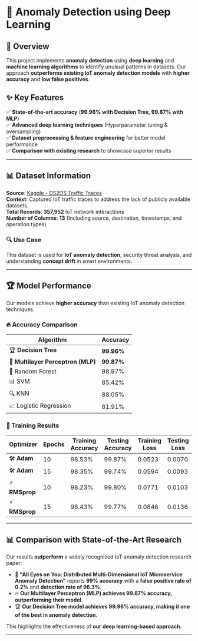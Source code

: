 # 🚀 Anomaly Detection using Deep Learning  

## 📌 Overview  
This project implements **anomaly detection** using **deep learning** and **machine learning algorithms** to identify unusual patterns in datasets. Our approach **outperforms existing IoT anomaly detection models** with **higher accuracy** and **low false positives**.  

## ✨ Key Features  
✅ **State-of-the-art accuracy** (**99.96% with Decision Tree, 99.87% with MLP**)  
✅ **Advanced deep learning techniques** (Hyperparameter tuning & oversampling)  
✅ **Dataset preprocessing & feature engineering** for better model performance  
✅ **Comparison with existing research** to showcase superior results  

---

## 📊 Dataset Information  
**Source**: [Kaggle - DS2OS Traffic Traces](https://www.kaggle.com/datasets/francoisxa/ds2ostraffictraces)  
**Context**: Captured IoT traffic traces to address the lack of publicly available datasets.  
**Total Records**: **357,952** IoT network interactions  
**Number of Columns**: **13** (Including source, destination, timestamps, and operation types)  

### 🔍 Use Case  
This dataset is used for **IoT anomaly detection**, security threat analysis, and understanding **concept drift** in smart environments.  

---

## 🏆 Model Performance  
Our models achieve **higher accuracy** than existing IoT anomaly detection techniques.  

### 🔥 Accuracy Comparison  
| Algorithm | Accuracy |
|-----------|----------|
| 🏆 **Decision Tree** | **99.96%** |
| 🎯 **Multilayer Perceptron (MLP)** | **99.87%** |
| 🌲 Random Forest | 98.97% |
| 📊 SVM | 85.42% |
| 🔍 KNN | 88.05% |
| 📈 Logistic Regression | 81.91% |

### 🔬 Training Results  
| Optimizer | Epochs | Training Accuracy | Testing Accuracy | Training Loss | Testing Loss |
|-----------|--------|------------------|------------------|--------------|--------------|
| 🛠 **Adam** | 10 | 98.53% | 99.87% | 0.0523 | 0.0070 |
| 🛠 **Adam** | 15 | 98.35% | 99.74% | 0.0594 | 0.0093 |
| ⚡ **RMSprop** | 10 | 98.23% | 99.80% | 0.0771 | 0.0103 |
| ⚡ **RMSprop** | 15 | 98.43% | 99.77% | 0.0846 | 0.0136 |

---

## 📊 Comparison with State-of-the-Art Research  
Our results **outperform** a widely recognized IoT anomaly detection research paper:  

- 📜 **"All Eyes on You: Distributed Multi-Dimensional IoT Microservice Anomaly Detection"** reports **99% accuracy** with a **false positive rate of 0.2%** and **detection rate of 96.3%**.  
- 🔥 **Our Multilayer Perceptron (MLP) achieves 99.87% accuracy, outperforming their model**.  
- 🏆 **Our Decision Tree model achieves 99.96% accuracy, making it one of the best in anomaly detection**.  

This highlights the effectiveness of **our deep learning-based approach**.

---

